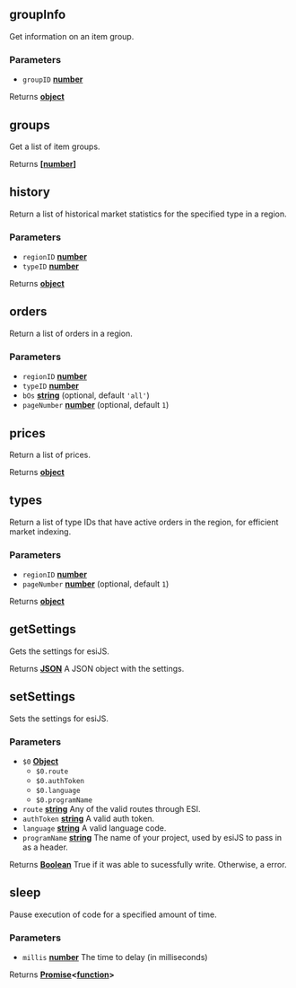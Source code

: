 <!-- Generated by documentation.js. Update this documentation by updating the source code. -->

## groupInfo

Get information on an item group.

### Parameters

-   `groupID` **[number][1]** 

Returns **[object][2]** 

## groups

Get a list of item groups.

Returns **\[[number][1]]** 

## history

Return a list of historical market statistics for the specified type in a region.

### Parameters

-   `regionID` **[number][1]** 
-   `typeID` **[number][1]** 

Returns **[object][2]** 

## orders

Return a list of orders in a region.

### Parameters

-   `regionID` **[number][1]** 
-   `typeID` **[number][1]** 
-   `bOs` **[string][3]**  (optional, default `'all'`)
-   `pageNumber` **[number][1]**  (optional, default `1`)

## prices

Return a list of prices.

Returns **[object][2]** 

## types

Return a list of type IDs that have active orders in the region, for efficient market indexing.

### Parameters

-   `regionID` **[number][1]** 
-   `pageNumber` **[number][1]**  (optional, default `1`)

Returns **[object][2]** 

## getSettings

Gets the settings for esiJS.

Returns **[JSON][4]** A JSON object with the settings.

## setSettings

Sets the settings for esiJS.

### Parameters

-   `$0` **[Object][2]** 
    -   `$0.route`  
    -   `$0.authToken`  
    -   `$0.language`  
    -   `$0.programName`  
-   `route` **[string][3]** Any of the valid routes through ESI.
-   `authToken` **[string][3]** A valid auth token.
-   `language` **[string][3]** A valid language code.
-   `programName` **[string][3]** The name of your project, used by esiJS to pass in as a header.

Returns **[Boolean][5]** True if it was able to sucessfully write. Otherwise, a error.

## sleep

Pause execution of code for a specified amount of time.

### Parameters

-   `millis` **[number][1]** The time to delay (in milliseconds)

Returns **[Promise][6]&lt;[function][7]>** 

[1]: https://developer.mozilla.org/docs/Web/JavaScript/Reference/Global_Objects/Number

[2]: https://developer.mozilla.org/docs/Web/JavaScript/Reference/Global_Objects/Object

[3]: https://developer.mozilla.org/docs/Web/JavaScript/Reference/Global_Objects/String

[4]: https://developer.mozilla.org/docs/Web/JavaScript/Reference/Global_Objects/JSON

[5]: https://developer.mozilla.org/docs/Web/JavaScript/Reference/Global_Objects/Boolean

[6]: https://developer.mozilla.org/docs/Web/JavaScript/Reference/Global_Objects/Promise

[7]: https://developer.mozilla.org/docs/Web/JavaScript/Reference/Statements/function
